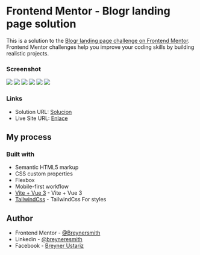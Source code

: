 # Frontend Mentor - Blogr landing page solution

This is a solution to the [Blogr landing page challenge on Frontend Mentor](https://www.frontendmentor.io/challenges/blogr-landing-page-EX2RLAApP). Frontend Mentor challenges help you improve your coding skills by building realistic projects. 




### Screenshot

![](./screenShot1.png)
![](./screenShot2.png)
![](./screenShot3.png)
![](./screenShot4.png)
![](./screenShot5.png)
![](./screenShot6.png)




### Links

- Solution URL: [Solucion](https://github.com/Breynersmith/blogr-landing-page.git)
- Live Site URL: [Enlace](https://your-live-site-url.com)

## My process

### Built with

- Semantic HTML5 markup
- CSS custom properties
- Flexbox
- Mobile-first workflow
- [Vite + Vue 3](https://vitejs.dev/) - Vite + Vue 3
- [TailwindCss](https://tailwindcss.com/) - TailwindCss For styles





## Author

- Frontend Mentor - [@Breynersmith](https://www.frontendmentor.io/profile/Breynersmith)
- Linkedin - [@breyneresmith](https://www.linkedin.com/in/breynerustariz/)
- Facebook - [Breyner Ustariz](https://www.facebook.com/breyner.u)

